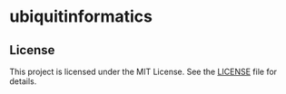 # ubiquitinformatics

## License

This project is licensed under the MIT License. See the [LICENSE](LICENSE) file for details.
